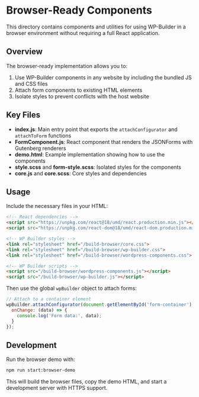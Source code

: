 # Browser-Ready Components

This directory contains components and utilities for using WP-Builder in a browser environment without requiring a full React application.

## Overview

The browser-ready implementation allows you to:

1. Use WP-Builder components in any website by including the bundled JS and CSS files
2. Attach form components to existing HTML elements
3. Isolate styles to prevent conflicts with the host website

## Key Files

- **index.js**: Main entry point that exports the `attachConfigurator` and `attachToForm` functions
- **FormComponent.js**: React component that renders the JSONForms with Gutenberg renderers
- **demo.html**: Example implementation showing how to use the components
- **style.scss** and **form-style.scss**: Isolated styles for the components
- **core.js** and **core.scss**: Core styles and dependencies

## Usage

Include the necessary files in your HTML:

```html
<!-- React dependencies -->
<script src="https://unpkg.com/react@18/umd/react.production.min.js"></script>
<script src="https://unpkg.com/react-dom@18/umd/react-dom.production.min.js"></script>

<!-- WP Builder styles -->
<link rel="stylesheet" href="/build-browser/core.css">
<link rel="stylesheet" href="/build-browser/wp-builder.css">
<link rel="stylesheet" href="/build-browser/wordpress-components.css">

<!-- WP Builder scripts -->
<script src="/build-browser/wordpress-components.js"></script>
<script src="/build-browser/wp-builder.js"></script>
```

Then use the global `wpBuilder` object to attach forms:

```javascript
// Attach to a container element
wpBuilder.attachConfigurator(document.getElementById('form-container'), {
  onChange: (data) => {
    console.log('Form data:', data);
  }
});
```

## Development

Run the browser demo with:

```bash
npm run start:browser-demo
```

This will build the browser files, copy the demo HTML, and start a development server with HTTPS support.
